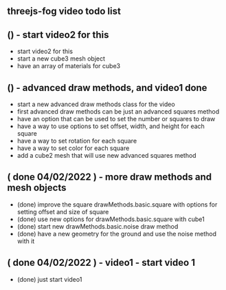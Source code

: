 ## threejs-fog video todo list

## () - start video2 for this
* start video2 for this
* start a new cube3 mesh object
* have an array of materials for cube3

## () - advanced draw methods, and video1 done
* start a new advanced draw methods class for the video
* first advanced draw methods can be just an advanced squares method
* have an option that can be used to set the number or squares to draw
* have a way to use options to set offset, width, and height for each square
* have a way to set rotation for each square
* have a way to set color for each square
* add a cube2 mesh that will use new advanced squares method

## ( done 04/02/2022 ) - more draw methods and mesh objects
* (done) improve the square drawMethods.basic.square with options for setting offset and size of square
* (done) use new options for drawMethods.basic.square with cube1
* (done) start new drawMethods.basic.noise draw method
* (done) have a new geometry for the ground and use the noise method with it

## ( done 04/02/2022 ) - video1 - start video 1
* (done) just start video1

